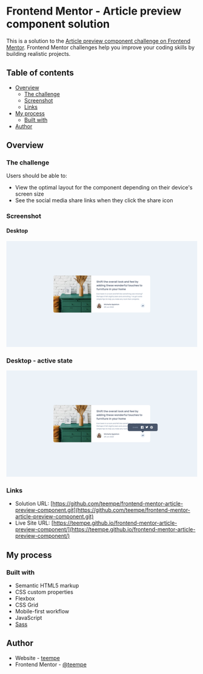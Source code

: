 # Frontend Mentor - Article preview component solution

This is a solution to the [Article preview component challenge on Frontend Mentor](https://www.frontendmentor.io/challenges/article-preview-component-dYBN_pYFT). Frontend Mentor challenges help you improve your coding skills by building realistic projects. 

## Table of contents

- [Overview](#overview)
  - [The challenge](#the-challenge)
  - [Screenshot](#screenshot)
  - [Links](#links)
- [My process](#my-process)
  - [Built with](#built-with)
- [Author](#author)

## Overview

### The challenge

Users should be able to:

- View the optimal layout for the component depending on their device's screen size
- See the social media share links when they click the share icon

### Screenshot

#### Desktop
![](./screenshot-desktop.png)

### Desktop - active state
![](./screenshot-desktop-active.png)

### Links

- Solution URL: [https://github.com/teempe/frontend-mentor-article-preview-component.git](https://github.com/teempe/frontend-mentor-article-preview-component.git)
- Live Site URL: [https://teempe.github.io/frontend-mentor-article-preview-component/](https://teempe.github.io/frontend-mentor-article-preview-component/)

## My process

### Built with

- Semantic HTML5 markup
- CSS custom properties
- Flexbox
- CSS Grid
- Mobile-first workflow
- JavaScript
- [Sass](https://sass-lang.com/)

## Author

- Website - [teempe](https://github.com/teempe)
- Frontend Mentor - [@teempe](https://www.frontendmentor.io/profile/teempe)

